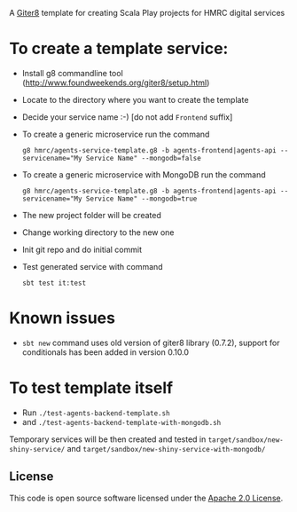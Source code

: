 A [Giter8](http://www.foundweekends.org/giter8/) template for creating Scala Play projects for HMRC digital services

To create a template service:
==

* Install g8 commandline tool (http://www.foundweekends.org/giter8/setup.html)
* Locate to the directory where you want to create the template
* Decide your service name :-) [do not add `Frontend` suffix]
* To create a generic microservice run the command

  `g8 hmrc/agents-service-template.g8 -b agents-frontend|agents-api --servicename="My Service Name" --mongodb=false`
  
* To create a generic microservice with MongoDB run the command

  `g8 hmrc/agents-service-template.g8 -b agents-frontend|agents-api --servicename="My Service Name" --mongodb=true`
  
* The new project folder will be created
* Change working directory to the new one
* Init git repo and do initial commit
* Test generated service with command 

    `sbt test it:test`
    
Known issues
==

* `sbt new` command uses old version of giter8 library (0.7.2), support for conditionals has been added in version 0.10.0
  
To test template itself  
==

* Run `./test-agents-backend-template.sh` 
* and `./test-agents-backend-template-with-mongodb.sh`

Temporary services will be then created and tested in `target/sandbox/new-shiny-service/` and `target/sandbox/new-shiny-service-with-mongodb/`

## License

This code is open source software licensed under the [Apache 2.0 License]("http://www.apache.org/licenses/LICENSE-2.0.html").
